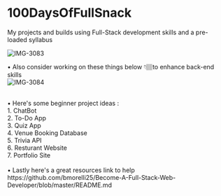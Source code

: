 # 100DaysOfFullSnack
My projects and builds using Full-Stack development skills and a pre-loaded syllabus 
<br>


![IMG-3083](https://user-images.githubusercontent.com/64378078/131769121-5cdf9a30-94ba-4796-b631-9fbea945709e.JPG)
<br>

• Also consider working on these things below 👇🏽to enhance back-end skills
<br>
![IMG-3084](https://user-images.githubusercontent.com/64378078/131769312-7c0bc9f8-54cd-4b38-b0ba-ae4246ecdebc.jpg)

<br>
• Here's some beginner project ideas : <br>
         1. ChatBot <br>
         2. To-Do App <br>
         3. Quiz App <br>
         4. Venue Booking Database <br>
         5. Trivia API <br>
         6. Resturant Website <br>
         7. Portfolio Site <br>
         
 <br>
• Lastly here's a great resources link to help <br>
https://github.com/bmorelli25/Become-A-Full-Stack-Web-Developer/blob/master/README.md





